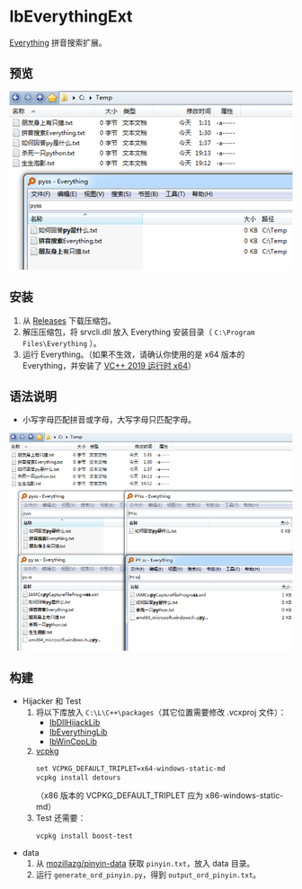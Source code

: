 ﻿# IbEverythingExt
[Everything](https://www.voidtools.com/) 拼音搜索扩展。 

## 预览
![](docs/preview.png)

## 安装
1. 从 [Releases](../../releases) 下载压缩包。
1. 解压压缩包，将 srvcli.dll 放入 Everything 安装目录（ `C:\Program Files\Everything` ）。
1. 运行 Everything。（如果不生效，请确认你使用的是 x64 版本的 Everything，并安装了 [VC++ 2019 运行时 x64](https://support.microsoft.com/topic/the-latest-supported-visual-c-downloads-2647da03-1eea-4433-9aff-95f26a218cc0)）

## 语法说明
* 小写字母匹配拼音或字母，大写字母只匹配字母。

![](docs/syntax.png)

## 构建
* Hijacker 和 Test
    1. 将以下库放入 `C:\L\C++\packages`（其它位置需要修改 .vcxproj 文件）：
        * [IbDllHijackLib](https://github.com/Chaoses-Ib/IbDllHijackLib/tree/master/DllHijackLib/IbDllHijackLib)
        * [IbEverythingLib](https://github.com/Chaoses-Ib/IbEverythingLib/tree/master/Cpp/IbEverythingLib)
        * [IbWinCppLib](https://github.com/Chaoses-Ib/IbWinCppLib/tree/master/WinCppLib/IbWinCppLib)
    1. [vcpkg](https://github.com/microsoft/vcpkg)
        ```
        set VCPKG_DEFAULT_TRIPLET=x64-windows-static-md
        vcpkg install detours
        ```
        （x86 版本的 VCPKG_DEFAULT_TRIPLET 应为  x86-windows-static-md）
    1. Test 还需要：
        ```
        vcpkg install boost-test
        ```
* data
    1. 从 [mozillazg/pinyin-data](https://github.com/mozillazg/pinyin-data) 获取 `pinyin.txt`，放入 data 目录。
    1. 运行 `generate_ord_pinyin.py`，得到 `output_ord_pinyin.txt`。